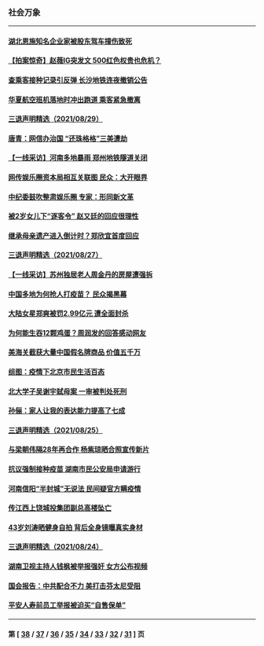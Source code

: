 ### 社会万象
---
#### [湖北恩施知名企业家被股东驾车撞伤致死](../../pages/ncid282/n13198940.md) 
#### [【拍案惊奇】赵薇IG突发文 500红色权贵也危机？](../../pages/ncid282/n13196621.md) 
#### [查乘客接种记录引反弹 长沙地铁连夜撤销公告](../../pages/ncid282/n13197328.md) 
#### [华夏航空班机落地时冲出跑道 乘客紧急撤离](../../pages/ncid282/n13196552.md) 
#### [三退声明精选（2021/08/29）](../../pages/ncid282/n13196493.md) 
#### [唐青：网信办治国 “还珠格格”三美遭劫](../../pages/ncid282/n13196293.md) 
#### [【一线采访】河南多地暴雨 郑州地铁隧道关闭](../../pages/ncid282/n13195541.md) 
#### [网传娱乐圈资本局相互关联图 民众：大开眼界](../../pages/ncid282/n13195061.md) 
#### [中纪委鼓吹整肃娱乐圈 专家：形同新文革](../../pages/ncid282/n13195028.md) 
#### [被2岁女儿下“逐客令” 赵又廷的回应很理性](../../pages/ncid282/n13193057.md) 
#### [继承母亲遗产进入倒计时？郑欣宜首度回应](../../pages/ncid282/n13193075.md) 
#### [三退声明精选（2021/08/27）](../../pages/ncid282/n13193292.md) 
#### [【一线采访】苏州独居老人周金丹的房屋遭强拆](../../pages/ncid282/n13192683.md) 
#### [中国多地为何抢人打疫苗？ 民众揭黑幕](../../pages/ncid282/n13191329.md) 
#### [大陆女星郑爽被罚2.99亿元 遭全面封杀](../../pages/ncid282/n13191068.md) 
#### [为何能生吞12颗鸡蛋？周润发的回答感动网友](../../pages/ncid282/n13190470.md) 
#### [美海关截获大量中国假名牌商品 价值五千万](../../pages/ncid282/n13189940.md) 
#### [组图：疫情下北京市民生活百态](../../pages/ncid282/n13188659.md) 
#### [北大学子吴谢宇弑母案 一审被判处死刑](../../pages/ncid282/n13189005.md) 
#### [孙俪：家人让我的表达能力提高了七成](../../pages/ncid282/n13187964.md) 
#### [三退声明精选（2021/08/25）](../../pages/ncid282/n13188324.md) 
#### [与梁朝伟隔28年再合作 杨紫琼晒合照宣传新片](../../pages/ncid282/n13187726.md) 
#### [抗议强制接种疫苗 湖南市民公安局申请游行](../../pages/ncid282/n13186649.md) 
#### [河南信阳“半封城”无说法 民间疑官方瞒疫情](../../pages/ncid282/n13186312.md) 
#### [传江西上饶城投集团副总高楼坠亡](../../pages/ncid282/n13186542.md) 
#### [43岁刘涛晒健身自拍 背后全身镜曝真实身材](../../pages/ncid282/n13185191.md) 
#### [三退声明精选（2021/08/24）](../../pages/ncid282/n13185459.md) 
#### [湖南卫视主持人钱枫被举报强奸 女方公布视频](../../pages/ncid282/n13185132.md) 
#### [国会报告：中共配合不力 美打击芬太尼受阻](../../pages/ncid282/n13184778.md) 
#### [平安人寿前员工举报被迫买“自售保单”](../../pages/ncid282/n13183841.md) 

---
#### 第 [ [38](./38.md) / [37](./37.md) / [36](./36.md) / [35](./35.md) / [34](./34.md) / [33](./33.md) / [32](./32.md) / [31](./31.md) ] 页
